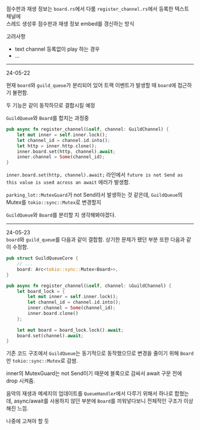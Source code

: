 점수판과 재생 정보는 `board.rs`에서 다룸
`register_channel.rs`에서 등록한 텍스트 채널에<br>
스레드 생성후 점수판과 재생 정보 embed를 갱신하는 방식

고려사항 
- text channel 등록없이 play 하는 경우
- ...

---
24-05-22<br>

현재 `board`와 `guild_queue`가 분리되어 있어 트랙 이벤트가 발생할 때 `board`에 접근하기 불편함.

두 기능은 같이 동작하므로 결합시킬 예정

`GuildQueue`와 `Board`를 합치는 과정중
```rust
pub async fn register_channel(&self, channel: GuildChannel) {
    let mut inner = self.inner.lock();
    let channel_id = channel.id.into();
    let http = inner.http.clone();
    inner.board.set(http, channel).await;
    inner.channel = Some(channel_id);
}
```
`inner.board.set(http, channel).await;` 라인에서 `future is not Send as this value is used across an await` 에러가 발생함.

`parking_lot::MutexGuard`가 not Send라서 발생하는 것 같은데, `GuildQueue`의 Mutex를 `tokio::sync::Mutex`로 변경할지

`GuildQueue`와 `Board`를 분리할 지 생각해봐야겠다.

--- 
24-05-23<br>
`board`와 `guild_queue`를 다음과 같이 결합함. 상기한 문제가 됐던 부분 또한 다음과 같이 수정함.
```rust
pub struct GuildQueueCore {
    // ...
    board: Arc<tokio::sync::Mutex<Board>>,
}

pub async fn register_channel(&self, channel: &GuildChannel) {
    let board_lock = {
        let mut inner = self.inner.lock();
        let channel_id = channel.id.into();
        inner.channel = Some(channel_id);
        inner.board.clone()
    };
    
    let mut board = board_lock.lock().await;
    board.set(channel).await;
}
```
기존 코드 구조에서 `GuildQueue`는 동기적으로 동작했으므로 변경을 줄이기 위해 `Board`만 `tokio::sync::Mutex`로 감쌈. 

inner의 MutexGuard는 not Send이기 때문에 블록으로 감싸서 await 구문 전에 drop 시켜줌.

음악의 재생과 메세지의 업데이트를 `QueueHandler`에서 다루기 위해서 하나로 합쳤는데, async/await를 사용하지 않던 부분에 `Board`를 끼워넣다보니 전체적인 구조가 이상해진 느낌. 

나중에 고쳐야 할 듯